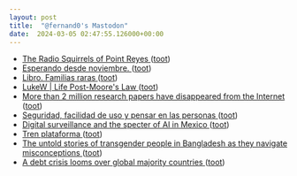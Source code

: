 ```yaml
---
layout: post
title:  "@fernand0's Mastodon"
date:  2024-03-05 02:47:55.126000+00:00
---
```

*  [The Radio Squirrels of Point Reyes ](https://www.theatlantic.com/magazine/archive/2024/04/ann-hermes-morse-code/677468) ([toot](https://mastodon.social/@fernand0/112040796168125930))
*  [Esperando desde noviembre. ](https://avecesunafoto.wordpress.com/2024/03/04/esperando-desde-noviembre) ([toot](https://mastodon.social/@fernand0/112038920679214750))
*  [Libro. Familias raras ](https://fotografiasenmovimiento.wordpress.com/2024/03/04/libro-familias-raras) ([toot](https://mastodon.social/@fernand0/112038873125988909))
*  [LukeW \| Life Post-Moore's Law ](https://www.lukew.com/ff/entry.asp?205) ([toot](https://mastodon.social/@fernand0/112038729508628583))
*  [More than 2 million research papers have disappeared from the Internet ](https://www.nature.com/articles/d41586-024-00616-) ([toot](https://mastodon.social/@fernand0/112038609259780813))
*  [Seguridad, facilidad de uso y pensar en las personas ](http://fernand0.github.io//ciberseguridad-usabilidad-economia) ([toot](https://mastodon.social/@fernand0/112038569017178076))
*  [Digital surveillance and the specter of AI in Mexico ](https://globalvoices.org/2024/02/20/digital-surveillance-and-the-specter-of-ai-in-mexico) ([toot](https://mastodon.social/@fernand0/112038444260028161))
*  [Tren plataforma ](https://www.flickr.com/photos/fernand0/53530748828) ([toot](https://mastodon.social/@fernand0/112037881603970179))
*  [The untold stories of transgender people in Bangladesh as they navigate misconceptions ](https://globalvoices.org/2024/02/27/navigating-misconceptions-the-untold-stories-of-transgender-people-in-bangladesh) ([toot](https://mastodon.social/@fernand0/112037262648881536))
*  [A debt crisis looms over global majority countries ](https://globalvoices.org/2024/02/24/a-debt-crisis-looms-over-global-majority-countries) ([toot](https://mastodon.social/@fernand0/112037023821078039))
